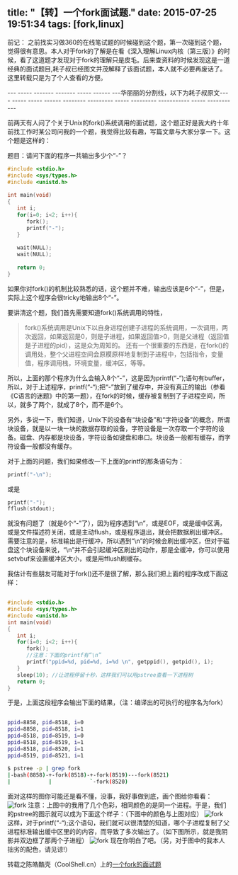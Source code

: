 title: "【转】一个fork面试题."
date: 2015-07-25 19:51:34
tags: [fork,linux]
---

前记：
之前找实习做360的在线笔试题的时候碰到这个题，第一次碰到这个题，觉得很有意思。本人对于fork的了解是在看《深入理解Linux内核（第三版）》的时候，看了这道题才发现对于fork的理解只是皮毛。后来查资料的时候发现这是一道经典的面试题目,耗子叔已经图文并茂解释了该面试题，本人就不必要再废话了。这里转载只是为了个人查看的方便。

<!-- more --> 

--- ----- ------- ------- ----- ------ ---华丽丽的分割线，以下为耗子叔原文---- ----- ----- ------ -------- --------- ----- --------- ----------- ----- -----------


前两天有人问了个关于Unix的fork()系统调用的面试题，这个题正好是我大约十年前找工作时某公司问我的一个题，我觉得比较有趣，写篇文章与大家分享一下。这个题是这样的：

题目：请问下面的程序一共输出多少个“-”？

``` c++	
#include <stdio.h>
#include <sys/types.h>
#include <unistd.h>
 
int main(void)
{
   int i;
   for(i=0; i<2; i++){
      fork();
      printf("-");
   }
 
   wait(NULL);
   wait(NULL);
 
   return 0;
}
```

如果你对fork()的机制比较熟悉的话，这个题并不难，输出应该是6个“-”，但是，实际上这个程序会很tricky地输出8个“-”。

要讲清这个题，我们首先需要知道fork()系统调用的特性，

> fork()系统调用是Unix下以自身进程创建子进程的系统调用，一次调用，两次返回，如果返回是0，则是子进程，如果返回值>0，则是父进程（返回值是子进程的pid），这是众为周知的。
> 还有一个很重要的东西是，在fork()的调用处，整个父进程空间会原模原样地复制到子进程中，包括指令，变量值，程序调用栈，环境变量，缓冲区，等等。

所以，上面的那个程序为什么会输入8个“-”，这是因为printf(“-“);语句有buffer，所以，对于上述程序，printf(“-“);把“-”放到了缓存中，并没有真正的输出（参看《C语言的迷题》中的第一题），在fork的时候，缓存被复制到了子进程空间，所以，就多了两个，就成了8个，而不是6个。

另外，多说一下，我们知道，Unix下的设备有“块设备”和“字符设备”的概念，所谓块设备，就是以一块一块的数据存取的设备，字符设备是一次存取一个字符的设备。磁盘、内存都是块设备，字符设备如键盘和串口。块设备一般都有缓存，而字符设备一般都没有缓存。

对于上面的问题，我们如果修改一下上面的printf的那条语句为：
``` c++	
printf("-\n");
```
或是
``` c++	
printf("-");
fflush(stdout);
```
就没有问题了（就是6个“-”了），因为程序遇到“\n”，或是EOF，或是缓中区满，或是文件描述符关闭，或是主动flush，或是程序退出，就会把数据刷出缓冲区。需要注意的是，标准输出是行缓冲，所以遇到“\n”的时候会刷出缓冲区，但对于磁盘这个块设备来说，“\n”并不会引起缓冲区刷出的动作，那是全缓冲，你可以使用setvbuf来设置缓冲区大小，或是用fflush刷缓存。

我估计有些朋友可能对于fork()还不是很了解，那么我们把上面的程序改成下面这样：
``` c++
	
#include <stdio.h>
#include <sys/types.h>
#include <unistd.h>
int main(void)
{
   int i;
   for(i=0; i<2; i++){
      fork();
      //注意：下面的printf有“\n”
      printf("ppid=%d, pid=%d, i=%d \n", getppid(), getpid(), i);
   }
   sleep(10); //让进程停留十秒，这样我们可以用pstree查看一下进程树
   return 0;
}
```
于是，上面这段程序会输出下面的结果，（注：编译出的可执行的程序名为fork）
``` bash
	
ppid=8858, pid=8518, i=0
ppid=8858, pid=8518, i=1
ppid=8518, pid=8519, i=0
ppid=8518, pid=8519, i=1
ppid=8518, pid=8520, i=1
ppid=8519, pid=8521, i=1
 
$ pstree -p | grep fork
|-bash(8858)-+-fork(8518)-+-fork(8519)---fork(8521)
|            |            `-fork(8520)
```
面对这样的图你可能还是看不懂，没事，我好事做到底，画个图给你看看：
![fork](/images/fork01.jpg)
注意：上图中的我用了几个色彩，相同颜色的是同一个进程。于是，我们的pstree的图示就可以成为下面这个样子：（下图中的颜色与上图对应）
![fork](/images/fork02.jpg)
这样，对于printf(“-“);这个语句，我们就可以很清楚的知道，哪个子进程复制了父进程标准输出缓中区里的的内容，而导致了多次输出了。（如下图所示，就是我阴影并双边框了那两个子进程）
![fork](/images/fork03.jpg)
现在你明白了吧。（另，对于图中的我本人拙劣的配色，请见谅!）



转载之陈皓酷壳（CoolShell.cn）上的[一个fork的面试题 ](http://coolshell.cn/articles/7965.html)